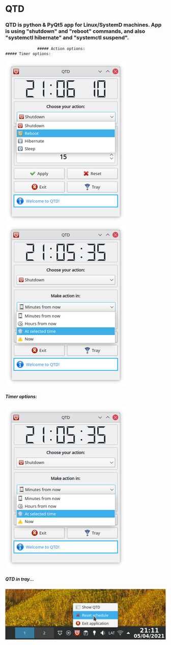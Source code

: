 # QTD

### QTD is python & PyQt5 app for Linux/SystemD machines. App is using "shutdown" and "reboot" commands, and also "systemctl hibernate" and "systemctl suspend". 

                  ##### Action options:                                                            ##### Timer options:
![QTD](https://raw.githubusercontent.com/Pyntux/QTD/main/QTD-pic1.png) ![QTD](https://raw.githubusercontent.com/Pyntux/QTD/main/QTD-pic2.png)


##### Timer options:
![QTD](https://raw.githubusercontent.com/Pyntux/QTD/main/QTD-pic2.png)

##### QTD in tray...
![QTD](https://raw.githubusercontent.com/Pyntux/QTD/main/QTD-pic4.png)
